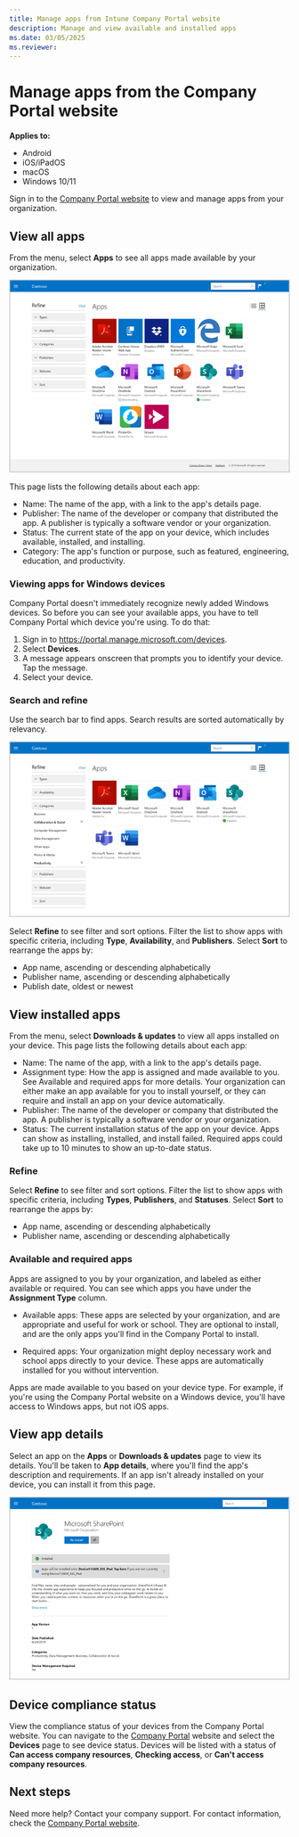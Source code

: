 ```yaml
---
title: Manage apps from Intune Company Portal website
description: Manage and view available and installed apps
ms.date: 03/05/2025
ms.reviewer:
---
```


# Manage apps from the Company Portal website

**Applies to:**
* Android
* iOS/iPadOS
* macOS
* Windows 10/11

Sign in to the [Company Portal website](https://portal.manage.microsoft.com) to view and manage apps from your organization.

## View all apps
From the menu, select **Apps** to see all apps made available by your organization.

   ![Screenshot of Company Portal website, Apps page.](./media/manage-apps-cpweb/intune-view-apps-1907.png)

This page lists the following details about each app:

* Name: The name of the app, with a link to the app's details page.
* Publisher: The name of the developer or company that distributed the app. A publisher is typically a software vendor or your organization.
* Status: The current state of the app on your device, which includes available, installed, and installing.
* Category: The app's function or purpose, such as featured, engineering, education, and productivity.

### Viewing apps for Windows devices
Company Portal doesn't immediately recognize newly added Windows devices. So before you can see your available apps, you have to tell Company Portal which device you're using. To do that:

1. Sign in to https://portal.manage.microsoft.com/devices.
2. Select **Devices**.
3. A message appears onscreen that prompts you to identify your device. Tap the message.
4. Select your device.

### Search and refine

Use the search bar to find apps. Search results are sorted automatically by relevancy.

   ![Screenshot of Company Portal website, Apps page, showing Refine options.](./media/manage-apps-cpweb/intune-refine-all-apps-1907.png)

Select **Refine** to see filter and sort options. Filter the list to show apps with specific criteria, including **Type**, **Availability**, and **Publishers**. Select **Sort** to rearrange the apps by:

* App name, ascending or descending alphabetically
* Publisher name, ascending or descending alphabetically
* Publish date, oldest or newest

## View installed apps
From the menu, select **Downloads & updates** to view all apps installed on your device. This page lists the following details about each app:

* Name: The name of the app, with a link to the app's details page.
* Assignment type: How the app is assigned and made available to you. See Available and required apps for more details. Your organization can either make an app available for you to install yourself, or they can require and install an app on your device automatically.
* Publisher: The name of the developer or company that distributed the app. A publisher is typically a software vendor or your organization.
* Status: The current installation status of the app on your device. Apps can show as installing, installed, and install failed. Required apps could take up to 10 minutes to show an up-to-date status.

### Refine

Select **Refine** to see filter and sort options. Filter the list to show apps with specific criteria, including **Types**, **Publishers**, and **Statuses**. Select **Sort** to rearrange the apps by:

* App name, ascending or descending alphabetically
* Publisher name, ascending or descending alphabetically

### Available and required apps
Apps are assigned to you by your organization, and labeled as either available or required. You can see which apps you have under the **Assignment Type** column.

* Available apps: These apps are selected by your organization, and are appropriate and useful for work or school. They are optional to install, and are the only apps you'll find in the Company Portal to install.

* Required apps: Your organization might deploy necessary work and school apps directly to your device. These apps are automatically installed for you without intervention.

Apps are made available to you based on your device type. For example, if you're using the Company Portal website on a Windows device, you'll have access to Windows apps, but not iOS apps.

## View app details
Select an app on the **Apps** or **Downloads & updates** page to view its details. You'll be taken to **App details**, where you'll find the app's description and requirements. If an app isn't already installed on your device, you can install it from this page.


   ![Screenshot of Company Portal website, App details page.](./media/manage-apps-cpweb/intune-app-details-1907.png)

## Device compliance status
View the compliance status of your devices from the Company Portal website. You can navigate to the [Company Portal](https://portal.manage.microsoft.com/devices) website and select the **Devices** page to see device status. Devices will be listed with a status of **Can access company resources**, **Checking access**, or **Can't access company resources**.

## Next steps
Need more help? Contact your company support. For contact information, check the [Company Portal website](https://go.microsoft.com/fwlink/?linkid=2010980).
